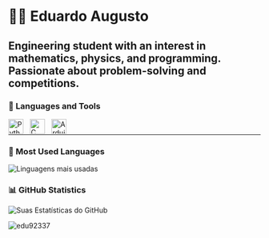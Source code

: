 # 🏄‍♂️ Eduardo Augusto

Engineering student with an interest in mathematics, physics, and programming. Passionate about problem-solving and competitions.
---

### 🧰 Languages and Tools

<img align="left" alt="Python" width="30px" style="padding-right:10px;" src="https://cdn.jsdelivr.net/gh/devicons/devicon/icons/python/python-plain.svg" />
<img align="left" alt="C" width="30px" style="padding-right:10px;" src="https://cdn.jsdelivr.net/gh/devicons/devicon/icons/c/c-original.svg" />
<img align="left" alt="Arduino" width="30px" style="padding-right:10px;" src="https://cdn.jsdelivr.net/gh/devicons/devicon/icons/arduino/arduino-original.svg" />
<br />

---

### 🚀 Most Used Languages

![Linguagens mais usadas](https://github-readme-stats.vercel.app/api/top-langs/?username=edu92337&layout=compact&theme=gruvbox)


### 📊 GitHub Statistics

![Suas Estatísticas do GitHub](https://github-readme-stats.vercel.app/api?username=edu92337&show_icons=true&theme=gruvbox)
<p align="left"> <img src="https://komarev.com/ghpvc/?username=edu92337&label=Profile%20views&color=0e75b6&style=flat" alt="edu92337" /> </p>
